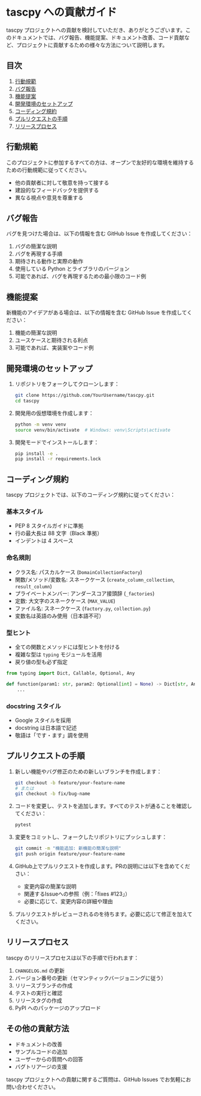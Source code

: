# tascpy への貢献ガイド

tascpy プロジェクトへの貢献を検討していただき、ありがとうございます。このドキュメントでは、バグ報告、機能提案、ドキュメント改善、コード貢献など、プロジェクトに貢献するための様々な方法について説明します。

## 目次

1. [行動規範](#行動規範)
2. [バグ報告](#バグ報告)
3. [機能提案](#機能提案)
4. [開発環境のセットアップ](#開発環境のセットアップ)
5. [コーディング規約](#コーディング規約)
6. [プルリクエストの手順](#プルリクエストの手順)
7. [リリースプロセス](#リリースプロセス)

## 行動規範

このプロジェクトに参加するすべての方は、オープンで友好的な環境を維持するための行動規範に従ってください。

- 他の貢献者に対して敬意を持って接する
- 建設的なフィードバックを提供する
- 異なる視点や意見を尊重する

## バグ報告

バグを見つけた場合は、以下の情報を含む GitHub Issue を作成してください：

1. バグの簡潔な説明
2. バグを再現する手順
3. 期待される動作と実際の動作
4. 使用している Python とライブラリのバージョン
5. 可能であれば、バグを再現するための最小限のコード例

## 機能提案

新機能のアイデアがある場合は、以下の情報を含む GitHub Issue を作成してください：

1. 機能の簡潔な説明
2. ユースケースと期待される利点
3. 可能であれば、実装案やコード例

## 開発環境のセットアップ

1. リポジトリをフォークしてクローンします：
   ```bash
   git clone https://github.com/YourUsername/tascpy.git
   cd tascpy
   ```

2. 開発用の仮想環境を作成します：
   ```bash
   python -m venv venv
   source venv/bin/activate  # Windows: venv\Scripts\activate
   ```

3. 開発モードでインストールします：
   ```bash
   pip install -e .
   pip install -r requirements.lock
   ```

## コーディング規約

tascpy プロジェクトでは、以下のコーディング規約に従ってください：

### 基本スタイル
- PEP 8 スタイルガイドに準拠
- 行の最大長は 88 文字（Black 準拠）
- インデントは 4 スペース

### 命名規則
- クラス名: パスカルケース (`DomainCollectionFactory`)
- 関数/メソッド/変数名: スネークケース (`create_column_collection`, `result_column`)
- プライベートメンバー: アンダースコア接頭辞 (`_factories`)
- 定数: 大文字のスネークケース (`MAX_VALUE`)
- ファイル名: スネークケース (`factory.py`, `collection.py`)
- 変数名は英語のみ使用（日本語不可）

### 型ヒント
- 全ての関数とメソッドには型ヒントを付ける
- 複雑な型は `typing` モジュールを活用
- 戻り値の型も必ず指定

```python
from typing import Dict, Callable, Optional, Any

def function(param1: str, param2: Optional[int] = None) -> Dict[str, Any]:
    ...
```

### docstring スタイル
- Google スタイルを採用
- docstring は日本語で記述
- 敬語は「です・ます」調を使用

## プルリクエストの手順

1. 新しい機能やバグ修正のための新しいブランチを作成します：
   ```bash
   git checkout -b feature/your-feature-name
   # または
   git checkout -b fix/bug-name
   ```

2. コードを変更し、テストを追加します。すべてのテストが通ることを確認してください：
   ```bash
   pytest
   ```

3. 変更をコミットし、フォークしたリポジトリにプッシュします：
   ```bash
   git commit -m "機能追加: 新機能の簡潔な説明"
   git push origin feature/your-feature-name
   ```

4. GitHub上でプルリクエストを作成します。PRの説明には以下を含めてください：
   - 変更内容の簡潔な説明
   - 関連するIssueへの参照（例：「fixes #123」）
   - 必要に応じて、変更内容の詳細や理由

5. プルリクエストがレビューされるのを待ちます。必要に応じて修正を加えてください。

## リリースプロセス

tascpy のリリースプロセスは以下の手順で行われます：

1. `CHANGELOG.md` の更新
2. バージョン番号の更新（セマンティックバージョニングに従う）
3. リリースブランチの作成
4. テストの実行と確認
5. リリースタグの作成
6. PyPI へのパッケージのアップロード

## その他の貢献方法

- ドキュメントの改善
- サンプルコードの追加
- ユーザーからの質問への回答
- バグトリアージの支援

tascpy プロジェクトへの貢献に関するご質問は、GitHub Issues でお気軽にお問い合わせください。
